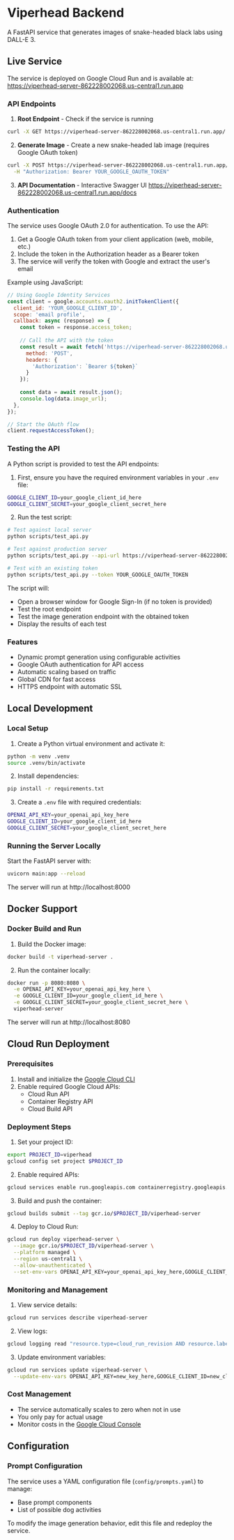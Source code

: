 # Viperhead Backend

A FastAPI service that generates images of snake-headed black labs using DALL-E 3.

## Live Service

The service is deployed on Google Cloud Run and is available at:
https://viperhead-server-862228002068.us-central1.run.app

### API Endpoints

1. **Root Endpoint** - Check if the service is running
```bash
curl -X GET https://viperhead-server-862228002068.us-central1.run.app/
```

2. **Generate Image** - Create a new snake-headed lab image (requires Google OAuth token)
```bash
curl -X POST https://viperhead-server-862228002068.us-central1.run.app/generate-image \
  -H "Authorization: Bearer YOUR_GOOGLE_OAUTH_TOKEN"
```

3. **API Documentation** - Interactive Swagger UI
https://viperhead-server-862228002068.us-central1.run.app/docs

### Authentication

The service uses Google OAuth 2.0 for authentication. To use the API:

1. Get a Google OAuth token from your client application (web, mobile, etc.)
2. Include the token in the Authorization header as a Bearer token
3. The service will verify the token with Google and extract the user's email

Example using JavaScript:
```javascript
// Using Google Identity Services
const client = google.accounts.oauth2.initTokenClient({
  client_id: 'YOUR_GOOGLE_CLIENT_ID',
  scope: 'email profile',
  callback: async (response) => {
    const token = response.access_token;
    
    // Call the API with the token
    const result = await fetch('https://viperhead-server-862228002068.us-central1.run.app/generate-image', {
      method: 'POST',
      headers: {
        'Authorization': `Bearer ${token}`
      }
    });
    
    const data = await result.json();
    console.log(data.image_url);
  },
});

// Start the OAuth flow
client.requestAccessToken();
```

### Testing the API

A Python script is provided to test the API endpoints:

1. First, ensure you have the required environment variables in your `.env` file:
```bash
GOOGLE_CLIENT_ID=your_google_client_id_here
GOOGLE_CLIENT_SECRET=your_google_client_secret_here
```

2. Run the test script:
```bash
# Test against local server
python scripts/test_api.py

# Test against production server
python scripts/test_api.py --api-url https://viperhead-server-862228002068.us-central1.run.app

# Test with an existing token
python scripts/test_api.py --token YOUR_GOOGLE_OAUTH_TOKEN
```

The script will:
- Open a browser window for Google Sign-In (if no token is provided)
- Test the root endpoint
- Test the image generation endpoint with the obtained token
- Display the results of each test

### Features
- Dynamic prompt generation using configurable activities
- Google OAuth authentication for API access
- Automatic scaling based on traffic
- Global CDN for fast access
- HTTPS endpoint with automatic SSL

## Local Development

### Local Setup

1. Create a Python virtual environment and activate it:
```bash
python -m venv .venv
source .venv/bin/activate
```

2. Install dependencies:
```bash
pip install -r requirements.txt
```

3. Create a `.env` file with required credentials:
```bash
OPENAI_API_KEY=your_openai_api_key_here
GOOGLE_CLIENT_ID=your_google_client_id_here
GOOGLE_CLIENT_SECRET=your_google_client_secret_here
```

### Running the Server Locally

Start the FastAPI server with:
```bash
uvicorn main:app --reload
```

The server will run at http://localhost:8000

## Docker Support

### Docker Build and Run

1. Build the Docker image:
```bash
docker build -t viperhead-server .
```

2. Run the container locally:
```bash
docker run -p 8080:8080 \
  -e OPENAI_API_KEY=your_openai_api_key_here \
  -e GOOGLE_CLIENT_ID=your_google_client_id_here \
  -e GOOGLE_CLIENT_SECRET=your_google_client_secret_here \
  viperhead-server
```

The server will run at http://localhost:8080

## Cloud Run Deployment

### Prerequisites
1. Install and initialize the [Google Cloud CLI](https://cloud.google.com/sdk/docs/install)
2. Enable required Google Cloud APIs:
   - Cloud Run API
   - Container Registry API
   - Cloud Build API

### Deployment Steps

1. Set your project ID:
```bash
export PROJECT_ID=viperhead
gcloud config set project $PROJECT_ID
```

2. Enable required APIs:
```bash
gcloud services enable run.googleapis.com containerregistry.googleapis.com cloudbuild.googleapis.com
```

3. Build and push the container:
```bash
gcloud builds submit --tag gcr.io/$PROJECT_ID/viperhead-server
```

4. Deploy to Cloud Run:
```bash
gcloud run deploy viperhead-server \
  --image gcr.io/$PROJECT_ID/viperhead-server \
  --platform managed \
  --region us-central1 \
  --allow-unauthenticated \
  --set-env-vars OPENAI_API_KEY=your_openai_api_key_here,GOOGLE_CLIENT_ID=your_google_client_id_here,GOOGLE_CLIENT_SECRET=your_google_client_secret_here
```

### Monitoring and Management

1. View service details:
```bash
gcloud run services describe viperhead-server
```

2. View logs:
```bash
gcloud logging read "resource.type=cloud_run_revision AND resource.labels.service_name=viperhead-server"
```

3. Update environment variables:
```bash
gcloud run services update viperhead-server \
  --update-env-vars OPENAI_API_KEY=new_key_here,GOOGLE_CLIENT_ID=new_client_id_here,GOOGLE_CLIENT_SECRET=new_client_secret_here
```

### Cost Management
- The service automatically scales to zero when not in use
- You only pay for actual usage
- Monitor costs in the [Google Cloud Console](https://console.cloud.google.com/billing)

## Configuration

### Prompt Configuration
The service uses a YAML configuration file (`config/prompts.yaml`) to manage:
- Base prompt components
- List of possible dog activities

To modify the image generation behavior, edit this file and redeploy the service.
